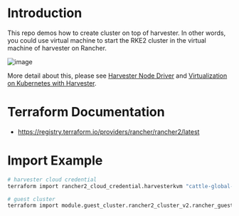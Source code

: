 # Introduction

This repo demos how to create cluster on top of harvester. In other words, you could use virtual machine to start the RKE2 cluster in the virtual machine of harvester on Rancher. 

![image](https://github.com/Yu-Jack/guest-cluster-in-harvester-example/assets/6960289/81e6d5d3-b04e-46a4-9ca2-3525d7daedfc)

More detail about this, please see [Harvester Node Driver](https://docs.harvesterhci.io/v1.2/rancher/node/node-driver/) and [Virtualization on Kubernetes with Harvester](https://ranchermanager.docs.rancher.com/integrations-in-rancher/harvester).

# Terraform Documentation

- https://registry.terraform.io/providers/rancher/rancher2/latest

# Import Example

```sh
# harvester cloud credential
terraform import rancher2_cloud_credential.harvesterkvm "cattle-global-data:cc-xxxxx.harvester"

# guest cluster
terraform import module.guest_cluster.rancher2_cluster_v2.rancher_guest_cluster fleet-default/local-test
```
